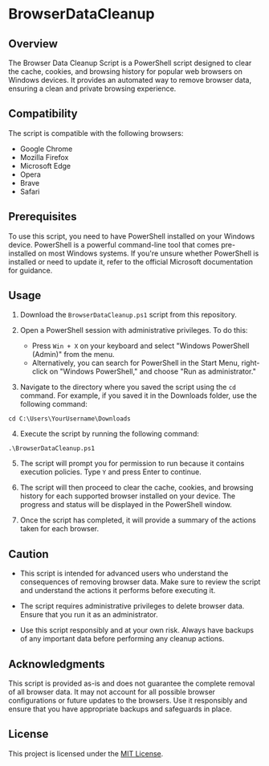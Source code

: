 # BrowserDataCleanup

## Overview

The Browser Data Cleanup Script is a PowerShell script designed to clear the cache, cookies, and browsing history for popular web browsers on Windows devices. It provides an automated way to remove browser data, ensuring a clean and private browsing experience.

## Compatibility

The script is compatible with the following browsers:
- Google Chrome
- Mozilla Firefox
- Microsoft Edge
- Opera
- Brave
- Safari

## Prerequisites

To use this script, you need to have PowerShell installed on your Windows device. PowerShell is a powerful command-line tool that comes pre-installed on most Windows systems. If you're unsure whether PowerShell is installed or need to update it, refer to the official Microsoft documentation for guidance.

## Usage

1. Download the `BrowserDataCleanup.ps1` script from this repository.

2. Open a PowerShell session with administrative privileges. To do this:
   - Press `Win + X` on your keyboard and select "Windows PowerShell (Admin)" from the menu.
   - Alternatively, you can search for PowerShell in the Start Menu, right-click on "Windows PowerShell," and choose "Run as administrator."

3. Navigate to the directory where you saved the script using the `cd` command. For example, if you saved it in the Downloads folder, use the following command:

`cd C:\Users\YourUsername\Downloads`

4. Execute the script by running the following command:

`.\BrowserDataCleanup.ps1`

5. The script will prompt you for permission to run because it contains execution policies. Type `Y` and press Enter to continue.

6. The script will then proceed to clear the cache, cookies, and browsing history for each supported browser installed on your device. The progress and status will be displayed in the PowerShell window.

7. Once the script has completed, it will provide a summary of the actions taken for each browser.

## Caution

- This script is intended for advanced users who understand the consequences of removing browser data. Make sure to review the script and understand the actions it performs before executing it.

- The script requires administrative privileges to delete browser data. Ensure that you run it as an administrator.

- Use this script responsibly and at your own risk. Always have backups of any important data before performing any cleanup actions.

## Acknowledgments

This script is provided as-is and does not guarantee the complete removal of all browser data. It may not account for all possible browser configurations or future updates to the browsers. Use it responsibly and ensure that you have appropriate backups and safeguards in place.

## License

This project is licensed under the [MIT License](LICENSE).

